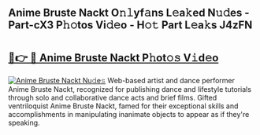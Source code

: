 ## Anime Bruste Nackt O𝚗𝚕yf𝚊ns L𝚎a𝚔ed N𝚞𝚍es - Part-cX3 P𝚑𝚘tos Vi𝚍𝚎o - H𝚘𝚝 Part L𝚎a𝚔s J4zFN

# <h2><a href="http://kf4yi3.oniu.top/?m=Anime+Bruste+Nackt">🔗👉 🔴 Anime Bruste Nackt P𝚑ot𝚘𝚜 V𝚒d𝚎o</a></h2>

[![Anime Bruste Nackt Nu𝚍e𝚜](https://i.imgur.com/0qMVB7G.gif)](http://kf4yi3.oniu.top/?m=Anime+Bruste+Nackt)
Web-based artist and dance performer Anime Bruste Nackt, recognized for publishing dance and lifestyle tutorials through solo and collaborative dance acts and brief films. Gifted ventriloquist Anime Bruste Nackt, famed for their exceptional skills and accomplishments in manipulating inanimate objects to appear as if they're speaking.  

